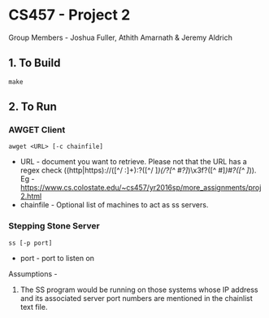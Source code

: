 # CS457 - Project 2
Group Members - Joshua Fuller, Athith Amarnath & Jeremy Aldrich
## 1. To Build
    make
## 2. To Run
### AWGET Client
    awget <URL> [-c chainfile]

  * URL - document you want to retrieve. Please not that the URL has a regex check ((http|https)://([^/ :]+):?([^/ ]*)(/?[^ #?]*)\\x3f?([^ #]*)#?([^ ]*)). Eg - https://www.cs.colostate.edu/~cs457/yr2016sp/more_assignments/proj2.html
  * chainfile - Optional list of machines to act as ss servers.

### Stepping Stone Server
    ss [-p port]

  * port - port to listen on

  Assumptions - 
  1. The SS program would be running on those systems whose IP address and its associated server port numbers are mentioned in the chainlist text file.
